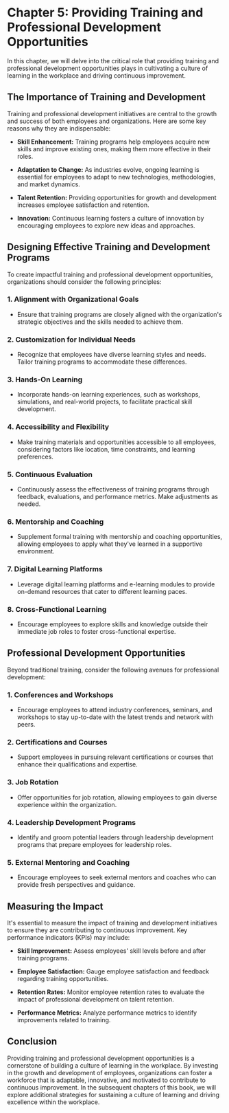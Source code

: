 Chapter 5: Providing Training and Professional Development Opportunities
========================================================================

In this chapter, we will delve into the critical role that providing training and professional development opportunities plays in cultivating a culture of learning in the workplace and driving continuous improvement.

The Importance of Training and Development
------------------------------------------

Training and professional development initiatives are central to the growth and success of both employees and organizations. Here are some key reasons why they are indispensable:

* **Skill Enhancement:** Training programs help employees acquire new skills and improve existing ones, making them more effective in their roles.

* **Adaptation to Change:** As industries evolve, ongoing learning is essential for employees to adapt to new technologies, methodologies, and market dynamics.

* **Talent Retention:** Providing opportunities for growth and development increases employee satisfaction and retention.

* **Innovation:** Continuous learning fosters a culture of innovation by encouraging employees to explore new ideas and approaches.

Designing Effective Training and Development Programs
-----------------------------------------------------

To create impactful training and professional development opportunities, organizations should consider the following principles:

### 1. **Alignment with Organizational Goals**

* Ensure that training programs are closely aligned with the organization's strategic objectives and the skills needed to achieve them.

### 2. **Customization for Individual Needs**

* Recognize that employees have diverse learning styles and needs. Tailor training programs to accommodate these differences.

### 3. **Hands-On Learning**

* Incorporate hands-on learning experiences, such as workshops, simulations, and real-world projects, to facilitate practical skill development.

### 4. **Accessibility and Flexibility**

* Make training materials and opportunities accessible to all employees, considering factors like location, time constraints, and learning preferences.

### 5. **Continuous Evaluation**

* Continuously assess the effectiveness of training programs through feedback, evaluations, and performance metrics. Make adjustments as needed.

### 6. **Mentorship and Coaching**

* Supplement formal training with mentorship and coaching opportunities, allowing employees to apply what they've learned in a supportive environment.

### 7. **Digital Learning Platforms**

* Leverage digital learning platforms and e-learning modules to provide on-demand resources that cater to different learning paces.

### 8. **Cross-Functional Learning**

* Encourage employees to explore skills and knowledge outside their immediate job roles to foster cross-functional expertise.

Professional Development Opportunities
--------------------------------------

Beyond traditional training, consider the following avenues for professional development:

### 1. **Conferences and Workshops**

* Encourage employees to attend industry conferences, seminars, and workshops to stay up-to-date with the latest trends and network with peers.

### 2. **Certifications and Courses**

* Support employees in pursuing relevant certifications or courses that enhance their qualifications and expertise.

### 3. **Job Rotation**

* Offer opportunities for job rotation, allowing employees to gain diverse experience within the organization.

### 4. **Leadership Development Programs**

* Identify and groom potential leaders through leadership development programs that prepare employees for leadership roles.

### 5. **External Mentoring and Coaching**

* Encourage employees to seek external mentors and coaches who can provide fresh perspectives and guidance.

Measuring the Impact
--------------------

It's essential to measure the impact of training and development initiatives to ensure they are contributing to continuous improvement. Key performance indicators (KPIs) may include:

* **Skill Improvement:** Assess employees' skill levels before and after training programs.

* **Employee Satisfaction:** Gauge employee satisfaction and feedback regarding training opportunities.

* **Retention Rates:** Monitor employee retention rates to evaluate the impact of professional development on talent retention.

* **Performance Metrics:** Analyze performance metrics to identify improvements related to training.

Conclusion
----------

Providing training and professional development opportunities is a cornerstone of building a culture of learning in the workplace. By investing in the growth and development of employees, organizations can foster a workforce that is adaptable, innovative, and motivated to contribute to continuous improvement. In the subsequent chapters of this book, we will explore additional strategies for sustaining a culture of learning and driving excellence within the workplace.
